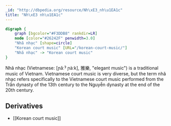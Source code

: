 ```yaml
---
_id: "http://dbpedia.org/resource/Nh\xE3_nh\u1EA1c"
title: "Nh\xE3 nh\u1EA1c"
---
```


```dot
digraph {
	graph [bgcolor="#F3DDB8" rankdir=LR]
	node [color="#26242F" penwidth=3.0]
	"Nhã nhạc" [shape=circle]
	"Korean court music" [URL="/korean-court-music/"]
	"Nhã nhạc" -> "Korean court music"
}
```

Nhã nhạc (Vietnamese: [ɲǎːˀ ɲàːk], 雅樂, "elegant music") is a traditional music of Vietnam. Vietnamese court music is very diverse, but the term nhã nhạc refers specifically to the Vietnamese court music performed from the Trần dynasty of the 13th century to the Nguyễn dynasty at the end of the 20th century.

## Derivatives

- [[Korean court music]]
